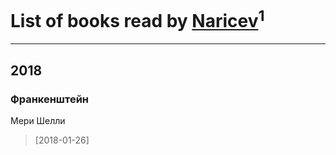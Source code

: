 # List of books read by [Naricev](https://plus.google.com/u/0/107090515204537133928/)<sup>1</sup>
---

## 2018

### Франкенштейн
Мери Шелли
> [2018-01-26] 



